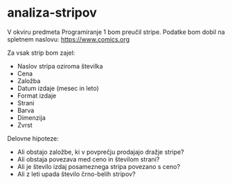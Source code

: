 # analiza-stripov

V okviru predmeta Programiranje 1 bom preučil stripe. Podatke bom dobil na spletnem naslovu: https://www.comics.org

Za vsak strip bom zajel:
* Naslov stripa oziroma številka
* Cena
* Založba
* Datum izdaje (mesec in leto)
* Format izdaje
* Strani
* Barva
* Dimenzija
* Zvrst


Delovne hipoteze:
* Ali obstajo založbe, ki v povprečju prodajajo dražje stripe?
* Ali obstaja povezava med ceno in številom strani?
* Ali je število izdaj posameznega stripa povezano s ceno?
* Ali z leti upada število črno-belih stripov?
